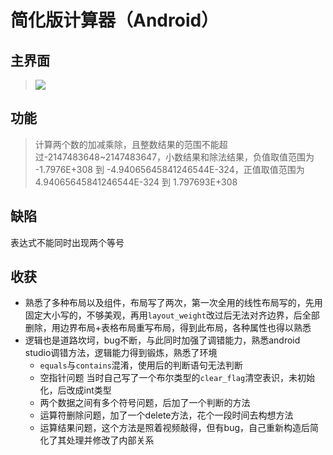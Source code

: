 # 简化版计算器（Android）
## 主界面

>![](http://jycloud.9uads.com/web/GetObject.aspx?filekey=22304ee0bd401346ec42777d38244bb5)

## 功能

>计算两个数的加减乘除，且整数结果的范围不能超过-2147483648~2147483647，小数结果和除法结果，负值取值范围为 -1.7976E+308 到 -4.94065645841246544E-324，正值取值范围为 4.94065645841246544E-324 到 1.797693E+308

## 缺陷
表达式不能同时出现两个等号

## 收获
* 熟悉了多种布局以及组件，布局写了两次，第一次全用的线性布局写的，先用固定大小写的，不够美观，再用`layout_weight`改过后无法对齐边界，后全部删除，用边界布局+表格布局重写布局，得到此布局，各种属性也得以熟悉
* 逻辑也是道路坎坷，bug不断，与此同时加强了调错能力，熟悉android studio调错方法，逻辑能力得到锻炼，熟悉了环境
	* `equals`与`contains`混淆，使用后的判断语句无法判断
	* 空指针问题  当时自己写了一个布尔类型的`clear_flag`清空表识，未初始化，后改成int类型
	* 两个数据之间有多个符号问题，后加了一个判断的方法
	* 运算符删除问题，加了一个delete方法，花个一段时间去构想方法
	* 运算结果问题，这个方法是照着视频敲得，但有bug，自己重新构造后简化了其处理并修改了内部关系